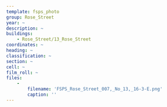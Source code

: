 ```yaml
---
template: fsps_photo
group: Rose_Street
year: ~
description: ~
buildings:
    - Rose_Street/13_Rose_Street
coordinates: ~
heading: ~
classification: ~
section: ~
cell: ~
film_roll: ~
files:
    -
        filename: 'FSPS_Rose_Street_007,_No_13,_16-3-E.png'
        caption: ''
---
```

